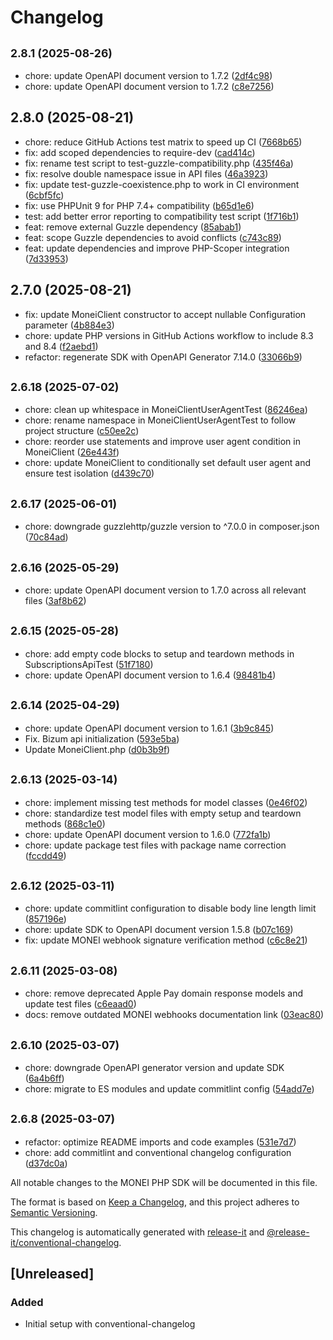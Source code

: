 # Changelog

## <small>2.8.1 (2025-08-26)</small>

* chore: update OpenAPI document version to 1.7.2 ([2df4c98](https://github.com/MONEI/monei-php-sdk/commit/2df4c98))
* chore: update OpenAPI document version to 1.7.2 ([c8e7256](https://github.com/MONEI/monei-php-sdk/commit/c8e7256))

## 2.8.0 (2025-08-21)

* chore: reduce GitHub Actions test matrix to speed up CI ([7668b65](https://github.com/MONEI/monei-php-sdk/commit/7668b65))
* fix: add scoped dependencies to require-dev ([cad414c](https://github.com/MONEI/monei-php-sdk/commit/cad414c))
* fix: rename test script to test-guzzle-compatibility.php ([435f46a](https://github.com/MONEI/monei-php-sdk/commit/435f46a))
* fix: resolve double namespace issue in API files ([46a3923](https://github.com/MONEI/monei-php-sdk/commit/46a3923))
* fix: update test-guzzle-coexistence.php to work in CI environment ([6cbf5fc](https://github.com/MONEI/monei-php-sdk/commit/6cbf5fc))
* fix: use PHPUnit 9 for PHP 7.4+ compatibility ([b65d1e6](https://github.com/MONEI/monei-php-sdk/commit/b65d1e6))
* test: add better error reporting to compatibility test script ([1f716b1](https://github.com/MONEI/monei-php-sdk/commit/1f716b1))
* feat: remove external Guzzle dependency ([85abab1](https://github.com/MONEI/monei-php-sdk/commit/85abab1))
* feat: scope Guzzle dependencies to avoid conflicts ([c743c89](https://github.com/MONEI/monei-php-sdk/commit/c743c89))
* feat: update dependencies and improve PHP-Scoper integration ([7d33953](https://github.com/MONEI/monei-php-sdk/commit/7d33953))

## 2.7.0 (2025-08-21)

* fix: update MoneiClient constructor to accept nullable Configuration parameter ([4b884e3](https://github.com/MONEI/monei-php-sdk/commit/4b884e3))
* chore: update PHP versions in GitHub Actions workflow to include 8.3 and 8.4 ([f2aebd1](https://github.com/MONEI/monei-php-sdk/commit/f2aebd1))
* refactor: regenerate SDK with OpenAPI Generator 7.14.0 ([33066b9](https://github.com/MONEI/monei-php-sdk/commit/33066b9))

## <small>2.6.18 (2025-07-02)</small>

* chore: clean up whitespace in MoneiClientUserAgentTest ([86246ea](https://github.com/MONEI/monei-php-sdk/commit/86246ea))
* chore: rename namespace in MoneiClientUserAgentTest to follow project structure ([c50ee2c](https://github.com/MONEI/monei-php-sdk/commit/c50ee2c))
* chore: reorder use statements and improve user agent condition in MoneiClient ([26e443f](https://github.com/MONEI/monei-php-sdk/commit/26e443f))
* chore: update MoneiClient to conditionally set default user agent and ensure test isolation ([d439c70](https://github.com/MONEI/monei-php-sdk/commit/d439c70))

## <small>2.6.17 (2025-06-01)</small>

* chore: downgrade guzzlehttp/guzzle version to ^7.0.0 in composer.json ([70c84ad](https://github.com/MONEI/monei-php-sdk/commit/70c84ad))

## <small>2.6.16 (2025-05-29)</small>

* chore: update OpenAPI document version to 1.7.0 across all relevant files ([3af8b62](https://github.com/MONEI/monei-php-sdk/commit/3af8b62))

## <small>2.6.15 (2025-05-28)</small>

* chore: add empty code blocks to setup and teardown methods in SubscriptionsApiTest ([51f7180](https://github.com/MONEI/monei-php-sdk/commit/51f7180))
* chore: update OpenAPI document version to 1.6.4 ([98481b4](https://github.com/MONEI/monei-php-sdk/commit/98481b4))

## <small>2.6.14 (2025-04-29)</small>

* chore: update OpenAPI document version to 1.6.1 ([3b9c845](https://github.com/MONEI/monei-php-sdk/commit/3b9c845))
* Fix. Bizum api initialization ([593e5ba](https://github.com/MONEI/monei-php-sdk/commit/593e5ba))
* Update MoneiClient.php ([d0b3b9f](https://github.com/MONEI/monei-php-sdk/commit/d0b3b9f))

## <small>2.6.13 (2025-03-14)</small>

* chore: implement missing test methods for model classes ([0e46f02](https://github.com/MONEI/monei-php-sdk/commit/0e46f02))
* chore: standardize test model files with empty setup and teardown methods ([868c1e0](https://github.com/MONEI/monei-php-sdk/commit/868c1e0))
* chore: update OpenAPI document version to 1.6.0 ([772fa1b](https://github.com/MONEI/monei-php-sdk/commit/772fa1b))
* chore: update package test files with package name correction ([fccdd49](https://github.com/MONEI/monei-php-sdk/commit/fccdd49))

## <small>2.6.12 (2025-03-11)</small>

* chore: update commitlint configuration to disable body line length limit ([857196e](https://github.com/MONEI/monei-php-sdk/commit/857196e))
* chore: update SDK to OpenAPI document version 1.5.8 ([b07c169](https://github.com/MONEI/monei-php-sdk/commit/b07c169))
* fix: update MONEI webhook signature verification method ([c6c8e21](https://github.com/MONEI/monei-php-sdk/commit/c6c8e21))

## <small>2.6.11 (2025-03-08)</small>

* chore: remove deprecated Apple Pay domain response models and update test files ([c6eaad0](https://github.com/MONEI/monei-php-sdk/commit/c6eaad0))
* docs: remove outdated MONEI webhooks documentation link ([03eac80](https://github.com/MONEI/monei-php-sdk/commit/03eac80))

## <small>2.6.10 (2025-03-07)</small>

* chore: downgrade OpenAPI generator version and update SDK ([6a4b6ff](https://github.com/MONEI/monei-php-sdk/commit/6a4b6ff))
* chore: migrate to ES modules and update commitlint config ([54add7e](https://github.com/MONEI/monei-php-sdk/commit/54add7e))

## <small>2.6.8 (2025-03-07)</small>

* refactor: optimize README imports and code examples ([531e7d7](https://github.com/MONEI/monei-php-sdk/commit/531e7d7))
* chore: add commitlint and conventional changelog configuration ([d37dc0a](https://github.com/MONEI/monei-php-sdk/commit/d37dc0a))

All notable changes to the MONEI PHP SDK will be documented in this file.

The format is based on [Keep a Changelog](https://keepachangelog.com/en/1.0.0/),
and this project adheres to [Semantic Versioning](https://semver.org/spec/v2.0.0.html).

This changelog is automatically generated with [release-it](https://github.com/release-it/release-it)
and [@release-it/conventional-changelog](https://github.com/release-it/conventional-changelog).

## [Unreleased]

### Added
- Initial setup with conventional-changelog
